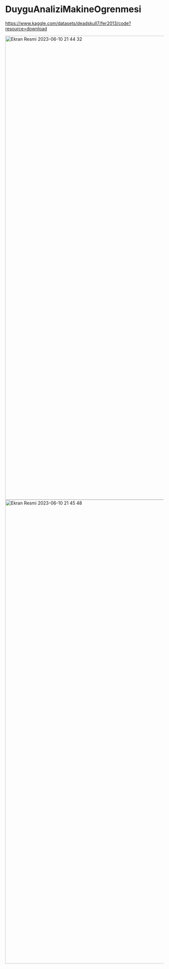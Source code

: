 # DuyguAnaliziMakineOgrenmesi

<!-- ##DATA SET  -->
https://www.kaggle.com/datasets/deadskull7/fer2013/code?resource=download

<img width="1470" alt="Ekran Resmi 2023-06-10 21 44 32" src="https://github.com/ErmanKonyar/DuyguAnaliziMakineOgrenmesi/assets/58660686/8d521021-f14b-472f-bc99-49c87de6213d">
<img width="1470" alt="Ekran Resmi 2023-06-10 21 45 48" src="https://github.com/ErmanKonyar/DuyguAnaliziMakineOgrenmesi/assets/58660686/1bf46440-24c0-466b-9380-b4f1e266f835">
